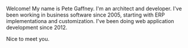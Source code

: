 Welcome!
My name is Pete Gaffney.  I'm an architect and developer.  I've been working in business software since 2005, starting with ERP implementationa and customization.  I've been doing web application development since 2012.

Nice to meet you.
